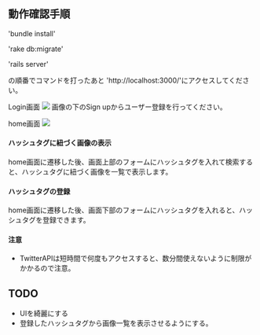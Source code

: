 ## 動作確認手順


'bundle install'


'rake db:migrate'


'rails server'


の順番でコマンドを打ったあと
'http://localhost:3000/'にアクセスしてください。

Login画面
![](https://lh3.googleusercontent.com/Ihq2D_qm9CKWaICHRQEWRr0lbniEp7Hz7r-XWbmPzHg_7qz-C38E3pnmPgQDuNnjVK_LwYpqqp_MEwdrGKy1wEzdRZVVbb_Cn3qdSYnk4AycA5UVfB5-SncFNjqSw013lwIy57MI8brkBAmnawB0WRdoZQPAfNlCgOfYIN9gaDskxuk9oZS0CAvir50HDcY1ouazRwUlwLMrApDvTs21kBwvd7jwFwMqtmCKHc8IkCLcYn9ER-snKdyrZI5ejDwaxBkE1WWAdSOd1BM1l9Gs4Ch0zVEZk8RZE4XqZgmKCIU84ZIaBfpocAOqGA-dso06LKESkt4S934JAz50-jKn8lRo0FGo3Dmvcy04dRCSdtrNqHcXJ5wLQHiDXwq1EZIaEmHnNXRexy702g3NeJtLVVJD2SHaYLF846ARQ9K_8JrUmUxkN2HLXzPYHgRCKfGtL9uxs3V3NuLUgdcVw1D1AyhR8AY1P-lc70a4gkEhhIX46mVuBps1LO0ryOgm_x7ZS8n0XmmbDl7SvcqNGWZsNuV_6lfjmCnpb-s7KLYQQyPwYm1UXU3GphnWM55BGA8EPqds4ziPwIOWlk7xZ3mTkvsqsf_sTVQ=w828-h736-no)
画像の下のSign upからユーザー登録を行ってください。


home画面
![](https://lh3.googleusercontent.com/4picxnGImJeqBUL3AIzAX-Vf-Q8bCqnH4An7sGLMUhLW2MhihKHzyYsua73aQYQZYvrzlgR47NGeRVuPM9Fa7ubByzWJqBNSv3bhuwLmjCLmLxKJPJWyAiU_qPzetyJ5mpF4akA45wfET_uqW1GE-TnocGcPTV8RMeJsbXPRgG89gXqauk1x-c1U5CP2U2TYpxdE_JnVUQ-BRe6X63GKfXTqRHfKVOALfhrjuPB4u-Hh-klGWK4GVqTo1PdoUB15QWOhNj_BjaYVLNLOHlxOqgRn8SKzlaMTTqEfuCUUvwpXCQMUzSC8IQ2lFAKQOLnW_kQ3xRuV_qYnuCMYPU18Cy9XE5-m2yHfCdtVserWAjKCRzhGAfmGo2FObb4GMh4b3mksh0kIzkJSEb7El9k_j4CjWc-PS9Xcgp2S2niQIJ-Ikq0I3Otj_vT0ROV81mkHD06jqGbNO6fb5uq8N_nGHMgDHJIeQr5OjAu6-YPRFXwSGTipW8qGZvR8dRHPkDpjTQC6kmGXmYqoQHwioJY-KfGNBLmdjckTRzrqTcCiq9JFjV_AtBMsdMtfWCCnzcueWqb29HESbcuK04ymlmNFzW4Nq0Y=w1044-h1002-nox)
#### ハッシュタグに紐づく画像の表示
home画面に遷移した後、画面上部のフォームにハッシュタグを入れて検索すると、ハッシュタグに紐づく画像を一覧で表示します。

#### ハッシュタグの登録
home画面に遷移した後、画面下部のフォームにハッシュタグを入れると、ハッシュタグを登録できます。

#### 注意
- TwitterAPIは短時間で何度もアクセスすると、数分間使えないように制限がかかるので注意。

## TODO
- UIを綺麗にする
- 登録したハッシュタグから画像一覧を表示させるようにする。
